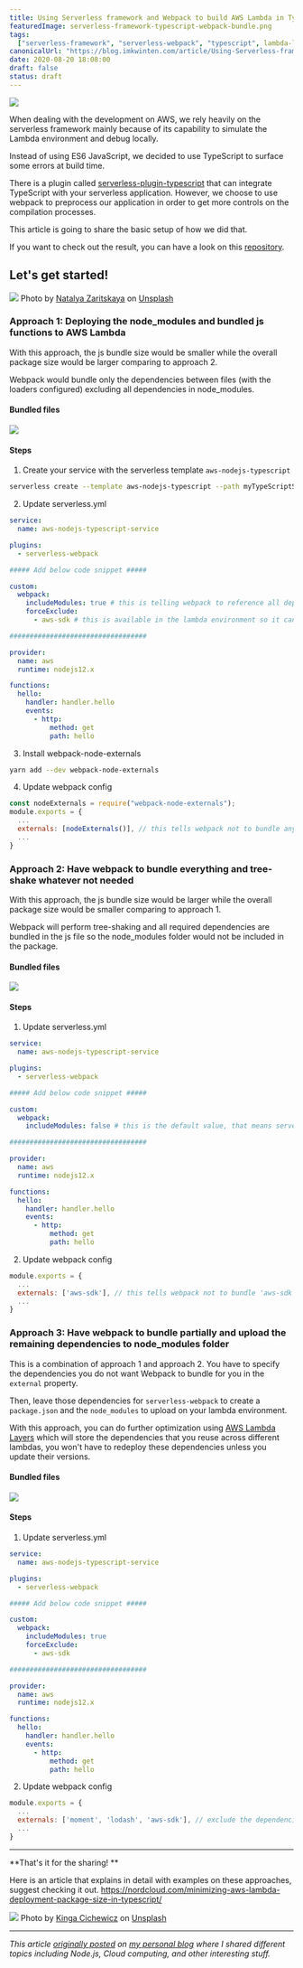 ```yaml
---
title: Using Serverless framework and Webpack to build AWS Lambda in TypeScript
featuredImage: serverless-framework-typescript-webpack-bundle.png
tags:
  ["serverless-framework", "serverless-webpack", "typescript", lambda-layers]
canonicalUrl: "https://blog.imkwinten.com/article/Using-Serverless-framework-and-Webpack-to-build-AWS-Lambda-in-TypeScript"
date: 2020-08-20 18:08:00
draft: false
status: draft
---
```


![](./serverless-framework-typescript-webpack-bundle.png)

When dealing with the development on AWS, we rely heavily on the serverless framework mainly because of its capability to simulate the Lambda environment and debug locally.

Instead of using ES6 JavaScript, we decided to use TypeScript to surface some errors at build time.

There is a plugin called [serverless-plugin-typescript](https://www.serverless.com/plugins/serverless-plugin-typescript/) that can integrate TypeScript with your serverless application. However, we choose to use webpack to preprocess our application in order to get more controls on the compilation processes.

This article is going to share the basic setup of how we did that.

If you want to check out the result, you can have a look on this [repository](https://github.com/kwinyyyc/serverless-typescript-webpack-build-size).

## Let's get started!

![](./0_29_HnJ4kwZt8cDco.jpeg) Photo by [Natalya Zaritskaya](https://unsplash.com/@goodmood77/?utm_source=Kwinten_Blog&utm_medium=referral) on [Unsplash](https://unsplash.com/?utm_source=Kwinten_Blog&utm_medium=referral)

### Approach 1: Deploying the node_modules and bundled js functions to AWS Lambda

With this approach, the js bundle size would be smaller while the overall package size would be larger comparing to approach 2.

Webpack would bundle only the dependencies between files (with the loaders configured) excluding all dependencies in node_modules.

#### Bundled files

![](./serverless_webpack_bundle_approach_1_0bcea3b6e1.png)

#### Steps

1. Create your service with the serverless template `aws-nodejs-typescript`

```bash
serverless create --template aws-nodejs-typescript --path myTypeScriptService
```

2. Update serverless.yml

```yml
service:
  name: aws-nodejs-typescript-service

plugins:
  - serverless-webpack

##### Add below code snippet #####

custom:
  webpack:
    includeModules: true # this is telling webpack to reference all dependencies (non-dev dependencies) in node_modules and serverless would upload the package.json with the node_modules folder
    forceExclude:
      - aws-sdk # this is available in the lambda environment so it can be excluded, this tells serverless-webpack not to include it in the node_modules folder

##################################

provider:
  name: aws
  runtime: nodejs12.x

functions:
  hello:
    handler: handler.hello
    events:
      - http:
          method: get
          path: hello
```

3. Install webpack-node-externals

```bash
yarn add --dev webpack-node-externals
```

4. Update webpack config

```js
const nodeExternals = require("webpack-node-externals");
module.exports = {
  ...
  externals: [nodeExternals()], // this tells webpack not to bundle anything from node_modules folder
  ...
}
```

### Approach 2: Have webpack to bundle everything and tree-shake whatever not needed

With this approach, the js bundle size would be larger while the overall package size would be smaller comparing to approach 1.

Webpack will perform tree-shaking and all required dependencies are bundled in the js file so the node_modules folder would not be included in the package.

#### Bundled files

![](./serverless_webpack_bundle_approach_2_acf3248322.png)

#### Steps

1. Update serverless.yml

```yml
service:
  name: aws-nodejs-typescript-service

plugins:
  - serverless-webpack

##### Add below code snippet #####

custom:
  webpack:
    includeModules: false # this is the default value, that means serverless webpack would not create the node_modules folder

##################################

provider:
  name: aws
  runtime: nodejs12.x

functions:
  hello:
    handler: handler.hello
    events:
      - http:
          method: get
          path: hello
```

2. Update webpack config

```js
module.exports = {
  ...
  externals: ['aws-sdk'], // this tells webpack not to bundle 'aws-sdk', we don't need this because AWS lambda environment has this included
  ...
}
```

### Approach 3: Have webpack to bundle partially and upload the remaining dependencies to node_modules folder

This is a combination of approach 1 and approach 2. You have to specify the dependencies you do not want Webpack to bundle for you in the `external` property.

Then, leave those dependencies for `serverless-webpack` to create a `package.json` and the `node_modules` to upload on your lambda environment.

With this approach, you can do further optimization using [AWS Lambda Layers](https://docs.aws.amazon.com/lambda/latest/dg/configuration-layers.html) which will store the dependencies that you reuse across different lambdas, you won't have to redeploy these dependencies unless you update their versions.

#### Bundled files

![](./serverless_webpack_bundle_approach_3_33bc4865a8.png)

#### Steps

1. Update serverless.yml

```yml
service:
  name: aws-nodejs-typescript-service

plugins:
  - serverless-webpack

##### Add below code snippet #####

custom:
  webpack:
    includeModules: true
    forceExclude:
      - aws-sdk

##################################

provider:
  name: aws
  runtime: nodejs12.x

functions:
  hello:
    handler: handler.hello
    events:
      - http:
          method: get
          path: hello
```

2. Update webpack config

```js
module.exports = {
  ...
  externals: ['moment', 'lodash', 'aws-sdk'], // exclude the dependencies that you want serverless-webpack to upload in the nodule_modules folder
  ...
}
```

---

**That's it for the sharing!
**

Here is an article that explains in detail with examples on these approaches, suggest checking it out.
https://nordcloud.com/minimizing-aws-lambda-deployment-package-size-in-typescript/

![](./0_RS5cTL5kZa4HYMIF.jpeg) Photo by [Kinga Cichewicz](https://unsplash.com/@all_who_wander/?utm_source=Kwinten_Blog&utm_medium=referral) on [Unsplash](https://unsplash.com/?utm_source=Kwinten_Blog&utm_medium=referral)

---

*This article [originally posted](https://blog.imkwinten.com/article/Using-Serverless-framework-and-Webpack-to-build-AWS-Lambda-in-TypeScript?utm_source=medium&utm_medium=referral) on [my personal blog](https://blog.imkwinten.com/?utm_source=medium&utm_medium=referral) where I shared different topics including Node.js, Cloud computing, and other interesting stuff.*